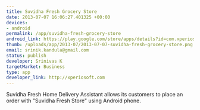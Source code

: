```yaml
--- 
title: Suvidha Fresh Grocery Store
date: 2013-07-07 16:06:27.401325 +00:00
devices: 
- android
permalink: /app/suvidha-fresh-grocery-store
android_link: https://play.google.com/store/apps/details?id=com.xperiosoft.suvidha.fmcg.lite
thumb: /uploads/app/2013-07/2013-07-07-suvidha-fresh-grocery-store.png
email: srinik.kandula@gmail.com
status: publish
developer: Srinivas K
targetMarket: Business
type: app
developer_link: http://xperiosoft.com
---
```


Suvidha Fresh Home Delivery Assistant allows its customers to place an order with "Suvidha Fresh Store" using Android phone.
